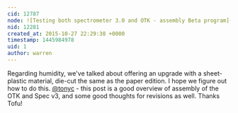 ```yaml
---
cid: 12787
node: ![Testing both spectrometer 3.0 and OTK - assembly Beta program](../notes/Tofu/10-08-2015/testing-both-spectrometer-3-0-and-otk-assembly-beta-program)
nid: 12281
created_at: 2015-10-27 22:29:38 +0000
timestamp: 1445984978
uid: 1
author: warren
---
```


Regarding humidity, we've talked about offering an upgrade with a sheet-plastic material, die-cut the same as the paper edition. I hope we figure out how to do this. [@tonyc](/profile/tonyc) - this post is a good overview of assembly of the OTK and Spec v3, and some good thoughts for revisions as well. Thanks Tofu!